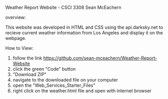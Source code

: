 Weather Report Website - CSCI 3308
Sean McEachern

overview:

This website was developed in HTML and CSS using the api.darksky.net to recieve current weather information from Los Angeles and display it on the webpage.

How to View:

1. follow the link https://github.com/sean-mceachern/Weather-Report-Website
2. click the green "Code" button
3. "Download ZIP"
4. navigate to the downloaded file on your computer
5. open the "Web_Services_Starter_Files"
6. right click on the weather.html file and open with internet browser
